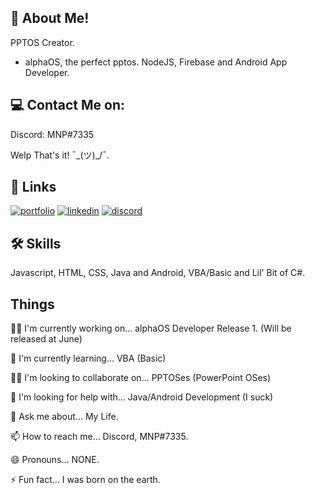 


## 🚀 About Me!

PPTOS Creator.
- alphaOS, the perfect pptos.
NodeJS, Firebase and Android App Developer.

## 💻 Contact Me on:
Discord: MNP#7335

Welp That's it! ¯\_(ツ)_/¯.

## 🔗 Links
[![portfolio](https://img.shields.io/badge/my_portfolio-000?style=for-the-badge&logo=ko-fi&logoColor=white)](https://katherineoelsner.com/)
[![linkedin](https://img.shields.io/badge/linkedin-0A66C2?style=for-the-badge&logo=linkedin&logoColor=white)](https://www.linkedin.com/)
[![discord](https://img.shields.io/badge/discord-1DA1F2?style=for-the-badge&logo=twitter&logoColor=white)](https://twitter.com/)


## 🛠 Skills
Javascript, HTML, CSS, Java and Android, VBA/Basic and Lil' Bit of C#.


## Things
👩‍💻 I'm currently working on... alphaOS Developer Release 1. (Will be released at June)

🧠 I'm currently learning... VBA (Basic)

👯‍♀️ I'm looking to collaborate on... PPTOSes (PowerPoint OSes)

🤔 I'm looking for help with... Java/Android Development (I suck)

💬 Ask me about... My Life.

📫 How to reach me... Discord, MNP#7335.

😄 Pronouns... NONE.

⚡️ Fun fact... I was born on the earth.
